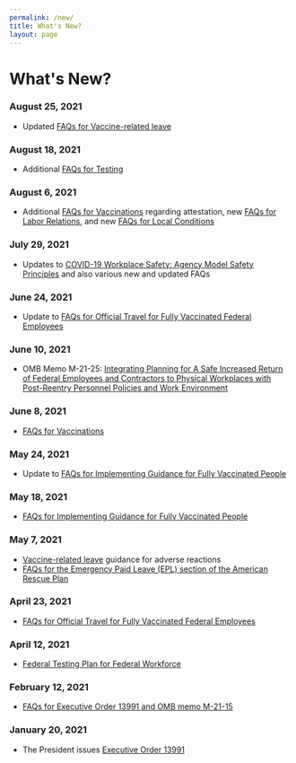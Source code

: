 ```yaml
---
permalink: /new/
title: What's New?
layout: page
---
```


# What's New?

### August 25, 2021

- Updated [FAQs for Vaccine-related leave](../faq/leave)

### August 18, 2021

- Additional [FAQs for Testing](../faq/testing)

### August 6, 2021

- Additional [FAQs for Vaccinations](../faq/vaccinations) regarding attestation, new [FAQs for Labor Relations](../faq/labor-relations), and new [FAQs for Local Conditions](../faq/local)

### July 29, 2021

- Updates to [COVID-19 Workplace Safety: Agency Model Safety Principles](../overview) and also various new and updated FAQs

### June 24, 2021

- Update to [FAQs for Official Travel for Fully Vaccinated Federal Employees](../faq/travel/)

### June 10, 2021

- OMB Memo M-21-25: [Integrating Planning for A Safe Increased Return of Federal Employees and Contractors to Physical Workplaces with Post-Reentry Personnel Policies and Work Environment](https://www.whitehouse.gov/wp-content/uploads/2021/06/M-21-25.pdf)

### June 8, 2021

- [FAQs for Vaccinations](../faq/vaccinations)

### May 24, 2021

- Update to [FAQs for Implementing Guidance for Fully Vaccinated People](../faq/mask-wearing/)

### May 18, 2021

- [FAQs for Implementing Guidance for Fully Vaccinated People](../faq/mask-wearing/)

### May 7, 2021

- [Vaccine-related leave](../faq/leave/#vaccine-related-leave) guidance for adverse reactions
- [FAQs for the Emergency Paid Leave (EPL) section of the American Rescue Plan](../faq/leave/#emergency-paid-leave)

### April 23, 2021

- [FAQs for Official Travel for Fully Vaccinated Federal Employees](../faq/travel/)

### April 12, 2021

- [Federal Testing Plan for Federal Workforce](../overview)

### February 12, 2021

- [FAQs for Executive Order 13991 and OMB memo M-21-15](../overview)

### January 20, 2021

- The President issues [Executive Order 13991](../overview)
